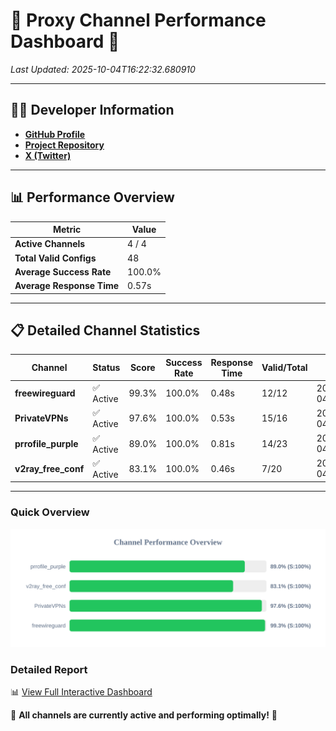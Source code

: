 # 🌟 Proxy Channel Performance Dashboard 🌟

_Last Updated: 2025-10-04T16:22:32.680910_

---

## 👩‍💻 Developer Information

- **[GitHub Profile](https://github.com/4n0nymou3)**  
- **[Project Repository](https://github.com/4n0nymou3/multi-proxy-config-fetcher)**  
- **[X (Twitter)](https://x.com/4n0nymou3)**  

---

## 📊 Performance Overview

| Metric                | Value       |
|-----------------------|-------------|
| **Active Channels**   | 4 / 4       |
| **Total Valid Configs** | 48          |
| **Average Success Rate** | 100.0%      |
| **Average Response Time** | 0.57s       |

---

## 📋 Detailed Channel Statistics

| Channel          | Status     | Score  | Success Rate | Response Time | Valid/Total | Last Success               |
|------------------|------------|--------|--------------|---------------|-------------|----------------------------|
| **freewireguard**  | ✅ Active  | 99.3%  | 100.0% | 0.48s         | 12/12       | 2025-10-04T16:22:32.679194 |
| **PrivateVPNs**  | ✅ Active  | 97.6%  | 100.0% | 0.53s         | 15/16       | 2025-10-04T16:22:32.178781 |
| **prrofile_purple**  | ✅ Active  | 89.0%  | 100.0% | 0.81s         | 14/23       | 2025-10-04T16:22:31.092575 |
| **v2ray_free_conf**  | ✅ Active  | 83.1%  | 100.0% | 0.46s         | 7/20       | 2025-10-04T16:22:31.607968 |

---

### Quick Overview
<div align="center">
  <a href="https://raw.githubusercontent.com/nullluser/NullRepo/refs/heads/main/assets/channel_stats_chart.svg">
    <img src="https://raw.githubusercontent.com/nullluser/NullRepo/refs/heads/main/assets/channel_stats_chart.svg" alt="Source Performance Statistics" width="800">
  </a>
</div>

### Detailed Report
📊 [View Full Interactive Dashboard](https://htmlpreview.github.io/?https://github.com/nullluser/NullRepo/blob/main/assets/performance_report.html)

🎉 **All channels are currently active and performing optimally!** 🎉
